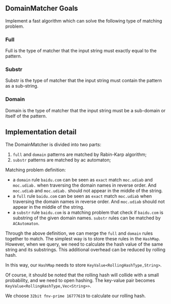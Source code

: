 ## DomainMatcher Goals
Implement a fast algorithm which can solve the following type of matching problem.

### Full 
Full is the type of matcher that the input string must exactly equal to the pattern.

### Substr
Substr is the type of matcher that the input string must contain the pattern as a sub-string.
### Domain
Domain is the type of matcher that the input string must be a sub-domain or itself of the pattern.

## Implementation detail

The DomainMatcher is divided into two parts:

1. `full` and `domain` patterns are matched by Rabin-Karp algorithm;
2. `substr` patterns are matched by ac automaton;


Matching problem definition:

* a `domain` rule `baidu.com` can be seen as `exact` match `moc.udiab` and `moc.udiab.` when traversing the domain names in reverse order. And  `moc.udiab` and `moc.udiab.`  should not appear in the middle of the string.
* a `full` rule `baidu.com` can be seen as `exact` match `moc.udiab` when traversing the domain names in reverse order. And  `moc.udiab` should not appear in the middle of the string.
* a `substr`  rule `baidu.com` is a matching problem that check if `baidu.com` is substring of the given domain names.  `substr` rules can be matched by `ACAutomaton`.

Through the above definition, we can merge the `full` and `domain` rules together to match. The simplest way is to store these rules in the `HashMap`. However, when we query, we need to calculate the hash value of the same string and its substrings. This additional overhead can be reduced by rolling hash. 

In this way, our `HashMap` needs to store `KeyValue<RollingHashType,String>`. 

Of course, it should be noted that the rolling hash will collide with a small probability, and we need to open hashing. The key-value pair becomes `KeyValue<RollingHashType,Vec<String>>`.

We choose `32bit fnv-prime 16777619` to calculate our rolling hash.

